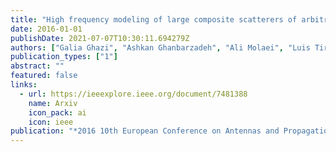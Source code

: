 ```yaml
---
title: "High frequency modeling of large composite scatterers of arbitrary shape: Vortex-lens validation"
date: 2016-01-01
publishDate: 2021-07-07T10:30:11.694279Z
authors: ["Galia Ghazi", "Ashkan Ghanbarzadeh", "Ali Molaei", "Luis Tirado", "Anthony Bisulco", "Juan Heredia Juesas", "Jose A Martinez Lorenzo"]
publication_types: ["1"]
abstract: ""
featured: false
links:
  - url: https://ieeexplore.ieee.org/document/7481388
    name: Arxiv
    icon_pack: ai
    icon: ieee
publication: "*2016 10th European Conference on Antennas and Propagation (EuCAP)*"
---
```


